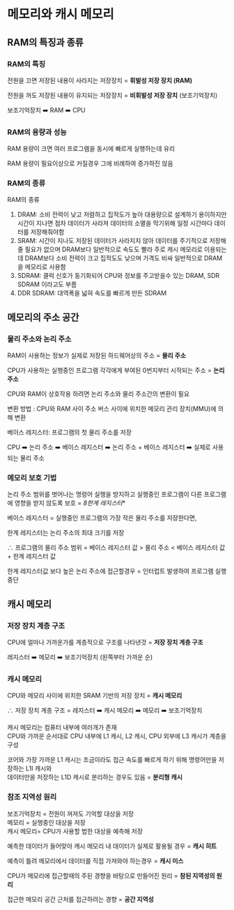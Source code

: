 # 메모리와 캐시 메모리

## RAM의 특징과 종류

### RAM의 특징

전원을 끄면 저장된 내용이 사라지는 저장장치 = **휘발성 저장 장치 (RAM)**

전원을 꺼도 저장된 내용이 유지되는 저장장치 = **비휘발성 저장 장치** (보조기억장치)

보조기억장치 ➡️ RAM ➡️ CPU

### RAM의 용량과 성능

RAM 용량이 크면 여러 프로그램을 동시에 빠르게 실행하는데 유리

RAM 용량이 필요이상으로 커질경우 그에 비례하여 증가하진 않음

### RAM의 종류

RAM의 종류
<ol>
  <li>DRAM: 소비 전력이 낮고 저렴하고 집적도가 높아 대용량으로 설계하기 용이하지만 시간이 지나면 점차 데이터가 사라져 데이터의 소멸을 막기위해 일정 시간마다 데이터를 저장해줘야함</li>
  <li>SRAM: 시간이 지나도 저장된 데이터가 사라지지 않아 데이터를 주기적으로 저장해줄 필요가 없으며 DRAM보다 일반적으로 속도도 빨라 주로 캐시 메모리로 이용되는데 DRAM보다 소비 전력이 크고 집적도도 낮으며 가격도 비싸 일반적으로 DRAM을 메모리로 사용함</li>
  <li>SDRAM: 클럭 신호가 동기화되어 CPU와 정보를 주고받을수 있는 DRAM, SDR SDRAM 이라고도 부름</li>
  <li>DDR SDRAM: 대역폭을 넓혀 속도를 빠르게 만든 SDRAM 
  </li>
</ol>

## 메모리의 주소 공간

### 물리 주소와 논리 주소

RAM이 사용하는 정보가 실제로 저장된 하드웨어상의 주소 = **물리 주소**

CPU가 사용하는 실행중인 프로그램 각각에게 부여된 0번지부터 시작되는 주소 = **논리 주소**

CPU와 RAM이 상호작용 하려면 논리 주소와 물리 주소간의 변환이 필요

변환 방법 : CPU와 RAM 사이 주소 버스 사이에 위치한 메모리 관리 장치(MMU)에 의해 변환

베이스 레지스터: 프로그램의 첫 물리 주소를 저장

CPU ➡️ 논리 주소 ➡️ 베이스 레지스터 ➡️ 논리 주소 + 베이스 레지스터 ➡️ 실제로 사용되는 물리 주소

### 메모리 보호 기법

논리 주소 범위를 벗어나는 명령어 실행을 방지하고 실행중인 프로그램이 다른 프로그램에 영향을 받지 않도록 보호 = *8한계 레지스터**

베이스 레지스터 = 실행중인 프로그램의 가장 작은 물리 주소를 저장한다면,

한계 레지스터는 논리 주소의 최대 크기를 저장

∴ 프로그램의 물리 주소 범위 = 베이스 레지스터 값 > 물리 주소 < 베이스 레지스터 값 + 한계 레지스터 값

한계 레지스터값 보다 높은 논리 주소에 접근할경우 = 인터럽트 발생하여 프로그램 실행 중단

## 캐시 메모리

### 저장 장치 계층 구조

CPU에 얼마나 가까운가를 계층적으로 구조를 나타낸것 = **저장 장치 계층 구조**

레지스터 ➡️ 메모리 ➡️ 보조기억장치 (왼쪽부터 가까운 순)

### 캐시 메모리

CPU와 메모리 사이에 위치한 SRAM 기반의 저장 장치 = **캐시 메모리**

∴ 저장 장치 계층 구조 = 레지스터 ➡️ 캐시 메모리 ➡️ 메모리 ➡️ 보조기억장치

캐시 메모리는 컴퓨터 내부에 여러개가 존재<br>
CPU와 가까운 순서대로 CPU 내부에 L1 캐시, L2 캐시, CPU 외부에 L3 캐시가 계층을 구성

코어와 가장 가까운 L1 캐시는 조금이라도 접근 속도를 빠르게 하기 위해 명령어만을 저장하는 L1I 캐시와<br>
데이터만을 저장하는 L1D 캐시로 분리하는 경우도 있음 = **분리형 캐시**

### 참조 지역성 원리

보조기억장치 = 전원이 꺼져도 기억할 대상을 저장<br>
메모리 = 실행중인 대상을 저장<br>
캐시 메모리= CPU가 사용할 법한 대상을 예측해 저장<br>

예측한 데이터가 들어맞아 캐시 메모리 내 데이터가 실제로 활용될 경우 = **캐시 히트**

예측이 틀려 메모리에서 데이터를 직접 가져와야 하는경우 = **캐시 미스**

CPU가 메모리에 접근할때의 주된 경향을 바탕으로 만들어진 원리 = **참된 지역성의 원리**

접근한 메모리 공간 근처를 접근하려는 경향 = **공간 지역성**